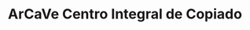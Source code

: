 ---
title: "ArCaVe Centro Integral de Copiado"
url: /ciudad-autonoma-de-buenos-aires/arcave-centro-integral-de-copiado/
shop: Kopieren
---